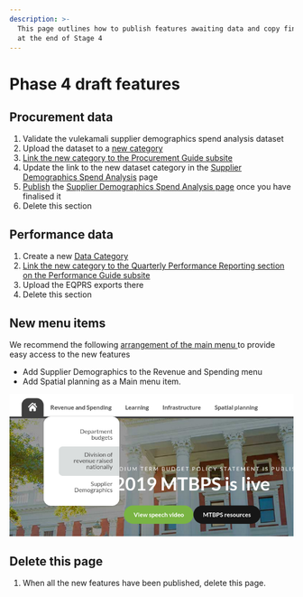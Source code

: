 ```yaml
---
description: >-
  This page outlines how to publish features awaiting data and copy finalisation
  at the end of Stage 4
---
```


# Phase 4 draft features

## Procurement data

1. Validate the vulekamali supplier demographics spend analysis dataset
2. Upload the dataset to a [new category](../operations-actions/adding-modifying-information-on-the-site/adding-a-new-dataset-category.md)
3. [Link the new category to the Procurement Guide subsite](../operations-actions/adding-modifying-information-on-the-site/linking-a-dataset-category-to-a-guide.md)
4. Update the link to the new dataset category in the [Supplier Demographics Spend Analysis](https://vulekamali.gov.za/cms/pages/14/edit/) page
5. [Publish](../operations-actions/content-management-system-cms.md) the [Supplier Demographics Spend Analysis page](https://vulekamali.gov.za/cms/pages/14/edit/) once you have finalised it
6. Delete this section

## Performance data

1. Create a new [Data Category](../operations-actions/adding-modifying-information-on-the-site/adding-a-new-dataset-category.md)
2. [Link the new category to the Quarterly Performance Reporting section on the Performance Guide subsite](../operations-actions/adding-modifying-information-on-the-site/linking-a-dataset-category-to-a-guide.md)
3. Upload the EQPRS exports there
4. Delete this section

## New menu items

We recommend the following [arrangement of the main menu ](../operations-actions/adding-modifying-information-on-the-site/editing-the-menu-items.md)to provide easy access to the new features

* Add Supplier Demographics to the Revenue and Spending menu
* Add Spatial planning as a Main menu item.

![](../.gitbook/assets/screenshot_2020-03-27_17-30-54.png)

## Delete this page

1. When all the new features have been published, delete this page.



